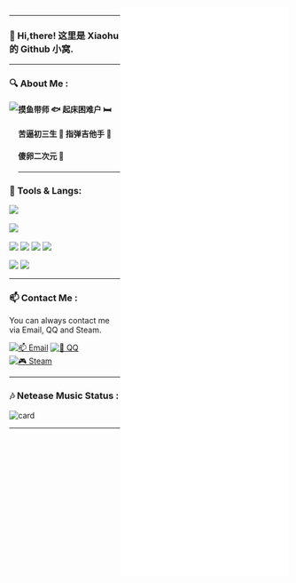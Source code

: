<img align="right" src="/github-metrics.svg" alt="Metrics">

---

### 👋 Hi,there! 这里是 Xiaohu 的 Github 小窝.

---

### 🔍 About Me :

<img align="left" height="128" weight="128" src="https://avatars.githubusercontent.com/u/63327671?v=4" >

####  摸鱼带师   🐟 起床困难户 🛏️ 
####  苦逼初三生 📕 指弹吉他手 🎸
####  傻卵二次元 👀 

---

### 🔧 Tools & Langs:

<p>
  <img src="https://img.shields.io/badge/Windows-11-0078D6?style=for-the-badge&logo=microsoft&logoColor=white" />
</p>

<p>
  <img src="https://img.shields.io/badge/Windows%20Terminal-4D4D4D?style=for-the-badge&logo=windows-terminal&logoColor=F0F0F0" />
</p>

<p>
  <img src="https://img.shields.io/badge/C%23-%23239120.svg?style=for-the-badge&logo=c%20sharp&logoColor=white" />
  <img src="https://img.shields.io/badge/css3-%231572B6.svg?style=for-the-badge&logo=css3&logoColor=white" />
  <img src="https://img.shields.io/badge/html5-%23E34F26.svg?style=for-the-badge&logo=html5&logoColor=white" />
  <img src="https://img.shields.io/badge/JavaScript-%23F7DF1E.svg?style=for-the-badge&logo=Javascript&logoColor=white" />
</p>

<p>
  <img src="https://img.shields.io/badge/Visual%20Studio%202022%20Preview-ca95f7.svg?style=for-the-badge&logo=visualstudio&logoColor=white" />
  <img src="https://img.shields.io/badge/Visual%20Studio%20Code-0078d7.svg?style=for-the-badge&logo=visual-studio-code&logoColor=white" />
</p>

---

### 📫 Contact Me :

You can always contact me via Email, QQ and Steam.

[![📫 Email](https://img.shields.io/badge/📫%20Email-HRxiaohu1%40163.com-%2357728B?style=for-the-badge)](mailto:HRxiaohu1@163.com)
[![🐧 QQ](https://img.shields.io/badge/QQ-2494292082-0078D6.svg?style=for-the-badge&logo=tencentqq&logoColor=white)](tencent://AddContact/?fromId=45&fromSubId=1&subcmd=all&uin=2494292082)
[![🎮 Steam](https://img.shields.io/badge/Steam-HRxiaohu-%23000000.svg?style=for-the-badge&logo=steam&logoColor=white)](https://steamcommunity.com/id/HRxiaohu)

---

### 🎶 Netease Music Status :

![card](https://cdn.jsdelivr.net/gh/HRxiaohu/netease-cloud-music-card/card.svg)

---
